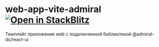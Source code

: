 # web-app-vite-admiral [![Open in StackBlitz](https://developer.stackblitz.com/img/open_in_stackblitz_small.svg)](https://stackblitz.com/github/AdmiralDS/web-app-vite-admiral?file=src%2FApp.tsx)

Темплейт приложения web с подключенной библиотекой @admiral-ds/react-ui
